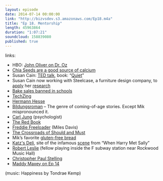 ```yaml
---
layout: episode
date: 2014-07-14 00:00:00
link: "http://bizvsdev.s3.amazonaws.com/Ep18.m4a"
title: "Ep 18. Mentorship"
length: 45963864
duration: "1:07:21"
soundcloud: 158839080
published: true
---
```


links:

- HBO: [John Oliver on Dr. Oz](https://www.youtube.com/watch?v=WA0wKeokWUU)
- [Chia Seeds are a good source of calcium](http://www.wholefoodsmarket.com/blog/whole-story/non-dairy-sources-calcium)
- Susan Cain: [TED talk](http://www.ted.com/talks/susan_cain_the_power_of_introverts), book: “[Quiet](http://www.thepowerofintroverts.com/about-the-book/)”
- Susan Cain now working with Steelcase, a furniture design company, to [apply](http://www.fastcodesign.com/3031341/steelcase-and-susan-cain-design-offices-for-introverts) her [research](http://www.steelcase.com/en/products/category/architectural/archwalls/via/pages/quiet-spaces.aspx)
- [Bake sales banned in schools](http://www.nytimes.com/2009/10/03/nyregion/03bakesale.html?_r=0)
- [TechZing](http://techzinglive.com)
- [Hermann Hesse](http://en.wikipedia.org/wiki/Hermann_Hesse)
- [Bildungsroman](http://en.wikipedia.org/wiki/Bildungsroman) – The genre of coming-of-age stories. Except Mik mispronounced it.
- [Carl Jung](http://en.wikipedia.org/wiki/Carl_Jung) (psychologist)
- [The Red Book](http://en.wikipedia.org/wiki/Red_Book_(Jung))
- [Freddie Freeloader](https://www.youtube.com/watch?v=RPfFhfSuUZ4&feature=kp) (Miles Davis)
- [The Crossroads of Should and Must](https://medium.com/@elleluna/the-crossroads-of-should-and-must-90c75eb7c5b0)
- Mik’s favorite [gluten-free bread](https://canyonglutenfree.com/buy-gluten-free-bread-products/Gluten-Free-7-Grain-Sandwich-Bread.html)
- [Katz's Deli](http://katzsdelicatessen.com/), site of the infamous [scene](http://www.newsweek.com/twenty-five-years-later-people-still-wont-stop-faking-orgasms-katzs-deli-258596) from “When Harry Met Sally”
- [Robert Leslie](http://robertleslie.bandcamp.com) (fellow playing inside the F subway station near Rockwood Music Hall)
- [Christopher Paul Stelling](http://christopherpaulstelling.bandcamp.com)
- [Maddy Maxey on Ep 14](http://www.bizvsdev.com/Ep14.1/)


(music: Happiness by Tondrae Kemp)
